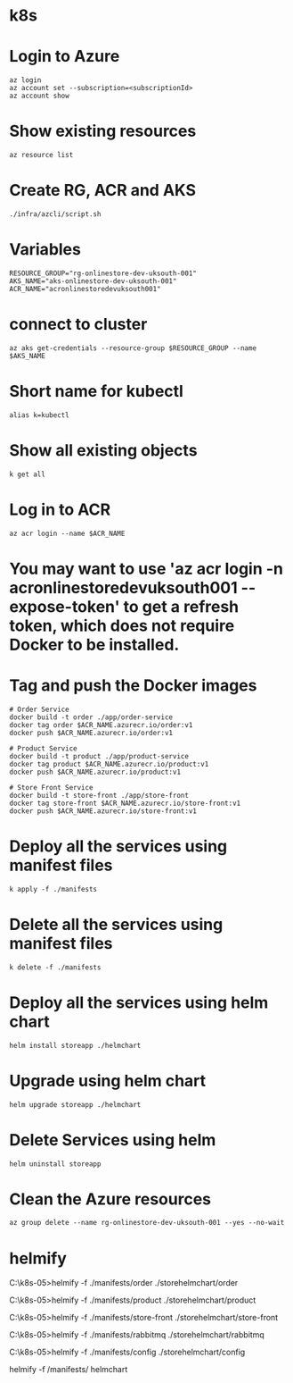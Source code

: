 # k8s

# Login to Azure
    az login
    az account set --subscription=<subscriptionId>
    az account show

# Show existing resources
    az resource list

# Create RG, ACR and AKS
    ./infra/azcli/script.sh

# Variables
    RESOURCE_GROUP="rg-onlinestore-dev-uksouth-001"
    AKS_NAME="aks-onlinestore-dev-uksouth-001"
    ACR_NAME="acronlinestoredevuksouth001"

# connect to cluster
    az aks get-credentials --resource-group $RESOURCE_GROUP --name $AKS_NAME

# Short name for kubectl
    alias k=kubectl

# Show all existing objects
    k get all

# Log in to ACR
    az acr login --name $ACR_NAME
    
# You may want to use 'az acr login -n acronlinestoredevuksouth001 --expose-token' to get a refresh token, which does not require Docker to be installed.

# Tag and push the Docker images

    # Order Service
    docker build -t order ./app/order-service 
    docker tag order $ACR_NAME.azurecr.io/order:v1
    docker push $ACR_NAME.azurecr.io/order:v1

    # Product Service
    docker build -t product ./app/product-service 
    docker tag product $ACR_NAME.azurecr.io/product:v1
    docker push $ACR_NAME.azurecr.io/product:v1

    # Store Front Service
    docker build -t store-front ./app/store-front
    docker tag store-front $ACR_NAME.azurecr.io/store-front:v1
    docker push $ACR_NAME.azurecr.io/store-front:v1

# Deploy all the services using manifest files
    k apply -f ./manifests

# Delete all the services using manifest files  
    k delete -f ./manifests

# Deploy all the services using helm chart
    helm install storeapp ./helmchart
# Upgrade using helm chart
    helm upgrade storeapp ./helmchart
# Delete Services using helm
    helm uninstall storeapp

# Clean the Azure resources
    az group delete --name rg-onlinestore-dev-uksouth-001 --yes --no-wait



# helmify  
C:\k8s-05>helmify -f ./manifests/order ./storehelmchart/order

C:\k8s-05>helmify -f ./manifests/product ./storehelmchart/product

C:\k8s-05>helmify -f ./manifests/store-front ./storehelmchart/store-front

C:\k8s-05>helmify -f ./manifests/rabbitmq ./storehelmchart/rabbitmq

C:\k8s-05>helmify -f ./manifests/config ./storehelmchart/config

helmify -f /manifests/ helmchart
